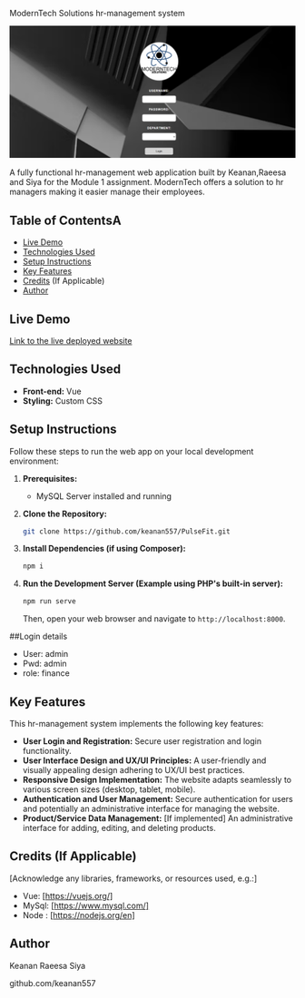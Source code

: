 ModernTech Solutions hr-management system

[![Screenshot of Homepage](https://github.com/keanan557/images/blob/b1abeb2ea05f276082342636c216bc485895d5b1/Screenshot%202025-04-08%20142709.png)](https://hr-system-github-io.vercel.app/)

A fully functional hr-management web application built by Keanan,Raeesa and Siya for the Module 1 assignment. ModernTech offers a solution to hr managers making it easier manage their employees.

## Table of ContentsA
- [Live Demo](#live-demo)
- [Technologies Used](#technologies-used)
- [Setup Instructions](#setup-instructions)
- [Key Features](#key-features)
- [Credits](#credits) (If Applicable)
- [Author](#author)

## Live Demo
[Link to the live deployed website](https://hr-system-github-io.vercel.app/)

## Technologies Used
- **Front-end:** Vue
- **Styling:** Custom CSS

## Setup Instructions

Follow these steps to run the web app on your local development environment:

1.  **Prerequisites:**
    * MySQL Server installed and running

2.  **Clone the Repository:**
    ```bash
    git clone https://github.com/keanan557/PulseFit.git
    ```

3.  **Install Dependencies (if using Composer):**
    ```bash
    npm i
    
    ```
    
4.  **Run the Development Server (Example using PHP's built-in server):**
    ```bash
    npm run serve 
    ```
    Then, open your web browser and navigate to `http://localhost:8000`.

##Login details
* User: admin
* Pwd: admin
* role: finance

## Key Features
This hr-management system implements the following key features:

* **User Login and Registration:** Secure user registration and login functionality.
* **User Interface Design and UX/UI Principles:** A user-friendly and visually appealing design adhering to UX/UI best practices.
* **Responsive Design Implementation:** The website adapts seamlessly to various screen sizes (desktop, tablet, mobile).
* **Authentication and User Management:** Secure authentication for users and potentially an administrative interface for managing the website.
* **Product/Service Data Management:** [If implemented] An administrative interface for adding, editing, and deleting products.

## Credits (If Applicable)
[Acknowledge any libraries, frameworks, or resources used, e.g.:]
* Vue: [https://vuejs.org/]
* MySql: [https://www.mysql.com/]
* Node : [https://nodejs.org/en]

## Author
Keanan 
Raeesa
Siya

github.com/keanan557

